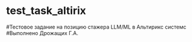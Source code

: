 # test_task_altirix

#Тестовое задание на позицию стажера LLM/ML в Альтирикс системс
#Выполнено Дрожащих Г.А.
